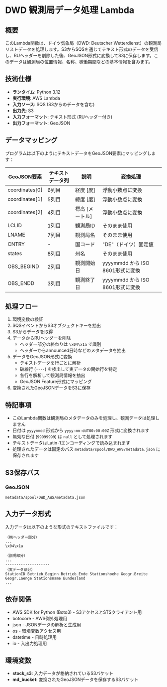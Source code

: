 # DWD 観測局データ処理 Lambda

## 概要
このLambda関数は、ドイツ気象局（DWD: Deutscher Wetterdienst）の観測局リストデータを処理します。S3からSQSを通じてテキスト形式のデータを受信し、RUヘッダーを削除した後、GeoJSON形式に変換してS3に保存します。このデータは観測局の位置情報、名称、稼働期間などの基本情報を含みます。

## 技術仕様
- **ランタイム**: Python 3.12
- **実行環境**: AWS Lambda
- **入力ソース**: SQS (S3からのデータを含む)
- **出力先**: S3
- **入力フォーマット**: テキスト形式 (RUヘッダー付き)
- **出力フォーマット**: GeoJSON

## データマッピング
プログラムは以下のようにテキストデータをGeoJSON要素にマッピングします：

| GeoJSON要素 | テキストデータ列 | 説明 | 変換処理 |
|--------------|----------------|----------------|----------------|
| coordinates[0] | 6列目 | 経度 [度] | 浮動小数点に変換 |
| coordinates[1] | 5列目 | 緯度 [度] | 浮動小数点に変換 |
| coordinates[2] | 4列目 | 標高 [メートル] | 浮動小数点に変換 |
| LCLID | 1列目 | 観測局ID | そのまま使用 |
| LNAME | 7列目 | 観測局名 | そのまま使用 |
| CNTRY | - | 国コード | "DE"（ドイツ）固定値 |
| states | 8列目 | 州名 | そのまま使用 |
| OBS_BEGIND | 2列目 | 観測開始日 | yyyymmdd から ISO 8601形式に変換 |
| OBS_ENDD | 3列目 | 観測終了日 | yyyymmdd から ISO 8601形式に変換 |

## 処理フロー
1. 環境変数の検証
2. SQSイベントからS3オブジェクトキーを抽出
3. S3からデータを取得
4. データからRUヘッダーを削除
   - ヘッダー部分の終わりは `\x04\x1a` で識別
   - ヘッダーからannounced日時などのメタデータを抽出
5. データをGeoJSON形式に変換
   - テキストデータを行ごとに解析
   - 破線行 (`----`) を検出して実データの開始行を特定
   - 各行を解析して観測局情報を抽出
   - GeoJSON Feature形式にマッピング
6. 変換されたGeoJSONデータをS3に保存

## 特記事項
- このLambda関数は観測局のメタデータのみを処理し、観測データは処理しません
- 日付は `yyyymmdd` 形式から `yyyy-mm-ddT00:00:00Z` 形式に変換されます
- 無効な日付 (`99999999`) は `null` として処理されます
- テキストデータはLatin-1エンコーディングで読み込まれます
- 処理されたデータは固定のパス `metadata/spool/DWD_AWS/metadata.json` に保存されます

## S3保存パス
### GeoJSON
```
metadata/spool/DWD_AWS/metadata.json
```

## 入力データ形式
入力データは以下のような形式のテキストファイルです：

```
（RUヘッダー部分）
...
\x04\x1a

（説明部分）
...
--------------------
（実データ部分）
StationID Betrieb_Beginn Betrieb_Ende Stationshoehe Geogr.Breite Geogr.Laenge Stationsname Bundesland
...
```

## 依存関係
- AWS SDK for Python (Boto3) - S3アクセスとSTSクライアント用
- botocore - AWS例外処理用
- json - JSONデータの解析と生成用
- os - 環境変数アクセス用
- datetime - 日時処理用
- io - 入出力処理用

## 環境変数
- **stock_s3**: 入力データが格納されているS3バケット
- **md_bucket**: 変換されたGeoJSONデータを保存するS3バケット
